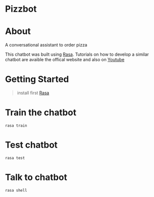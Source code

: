 # Pizzbot

# About
A conversational assistant to order pizza

This chatbot was built using [Rasa](https://rasa.com/docs/getting-started/). Tutorials on how to develop a similar chatbot are avaible the offical website and also on [Youtube](https://www.youtube.com/watch?v=rlAQWbhwqLA&list=PL75e0qA87dlHQny7z43NduZHPo6qd-cRc)

# Getting Started
> install first [Rasa](https://rasa.com/docs/rasa/user-guide/installation/#installation)


# Train the chatbot
```
rasa train
```

# Test chatbot
```
rasa test
```

# Talk to chatbot
```
rasa shell
```
